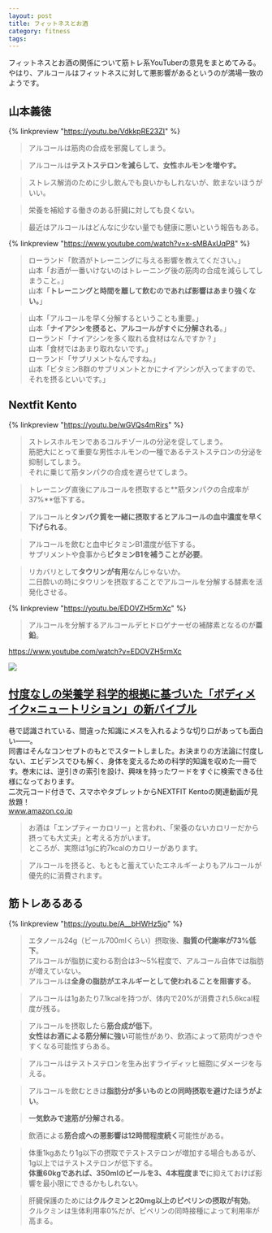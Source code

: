 ```yaml
---
layout: post
title: フィットネスとお酒
category: fitness
tags:
---
```


フィットネスとお酒の関係について筋トレ系YouTuberの意見をまとめてみる。  
やはり、アルコールはフィットネスに対して悪影響があるというのが満場一致のようです。

## 山本義徳

{% linkpreview "https://youtu.be/VdkkpRE23ZI" %}

> アルコールは筋肉の合成を邪魔してしまう。

> アルコールは**テストステロンを減らして、女性ホルモンを増やす。**

> ストレス解消のために少し飲んでも良いかもしれないが、飲まないほうがいい。

> 栄養を補給する働きのある肝臓に対しても良くない。

> 最近はアルコールはどんなに少ない量でも健康に悪いという報告もある。

{% linkpreview "https://www.youtube.com/watch?v=x-sMBAxUqP8" %}

> ローランド「飲酒がトレーニングに与える影響を教えてください。」  
> 山本「お酒が一番いけないのはトレーニング後の筋肉の合成を減らしてしまうこと。」  
> 山本「**トレーニングと時間を離して飲むのであれば影響はあまり強くない。**」 

> 山本「アルコールを早く分解するということも重要。」  
> 山本「**ナイアシンを摂ると、アルコールがすぐに分解される**。」  
> ローランド「ナイアシンを多く取れる食材はなんですか？」  
> 山本「食材ではあまり取れないです。」  
> ローランド「サプリメントなんですね。」  
> 山本「ビタミンB群のサプリメントとかにナイアシンが入ってますので、それを摂るといいです。」

## Nextfit Kento

{% linkpreview "https://youtu.be/wGVQs4mRirs" %}

> ストレスホルモンであるコルチゾールの分泌を促してしまう。  
> 筋肥大にとって重要な男性ホルモンの一種であるテストステロンの分泌を抑制してしまう。  
> それに乗じて筋タンパクの合成を遅らせてしまう。

> トレーニング直後にアルコールを摂取すると**筋タンパクの合成率が37%**低下する。

> アルコールと**タンパク質を一緒に摂取するとアルコールの血中濃度を早く下げられる**。

> アルコールを飲むと血中ビタミンB1濃度が低下する。  
> サプリメントや食事から**ビタミンB1を補うことが必要**。

> リカバリとして**タウリンが有用**なんじゃないか。  
> 二日酔いの時にタウリンを摂取することでアルコールを分解する酵素を活発化させる。

{% linkpreview "https://youtu.be/EDOVZH5rmXc" %}

> アルコールを分解するアルコールデヒドロゲナーゼの補酵素となるのが**亜鉛**。

<div class="jekyll-linkpreview-wrapper">
  <p><a href="https://www.youtube.com/watch?v=EDOVZH5rmXc" target="_blank">https://www.youtube.com/watch?v=EDOVZH5rmXc</a></p>
  <div class="jekyll-linkpreview-wrapper-inner">
    <div class="jekyll-linkpreview-content">
      <div class="jekyll-linkpreview-image">
        <a href="https://amzn.to/3nlMh81" target="_blank">
          <img border="0" src="//ws-fe.amazon-adsystem.com/widgets/q?_encoding=UTF8&ASIN=B09GB15DVS&Format=_SL250_&ID=AsinImage&MarketPlace=JP&ServiceVersion=20070822&WS=1&tag=rikson-22&language=ja_JP" >
        </a>
    	</div>
      <div class="jekyll-linkpreview-body">
        <h2 class="jekyll-linkpreview-title">
          <a href="https://amzn.to/3nlMh81" target="_blank">忖度なしの栄養学 科学的根拠に基づいた「ボディメイク×ニュートリション」の新バイブル</a>
        </h2>
        <div class="jekyll-linkpreview-description">巷で認識されている、間違った知識にメスを入れるような切り口があっても面白い――。<br />同書はそんなコンセプトのもとでスタートしました。お決まりの方法論に忖度しない、エビデンスでひも解く、身体を変えるための科学的知識を収めた一冊です。巻末には、逆引きの索引を設け、興味を持ったワードをすぐに検索できる仕様になっております。<br />二次元コード付きで、スマホやタブレットからNEXTFIT Kentoの関連動画が見放題！</div>
      </div>
    </div>
    <div class="jekyll-linkpreview-footer">
    	<a href="//www.amazon.co.jp" target="_blank">www.amazon.co.jp</a>
    </div>
  </div>
</div>

> お酒は「エンプティーカロリー」と言われ、「栄養のないカロリーだから摂っても大丈夫」と考える方がいます。  
> ところが、実際は1gに約7kcalのカロリーがあります。

> アルコールを摂ると、もともと蓄えていたエネルギーよりもアルコールが優先的に消費されます。

## 筋トレあるある

{% linkpreview "https://youtu.be/A__bHWHz5jo" %}

> エタノール24g（ビール700mlくらい）摂取後、**脂質の代謝率が73%低下**。  
> アルコールが脂肪に変わる割合は3〜5%程度で、アルコール自体では脂肪が増えていない。  
> アルコールは**全身の脂肪がエネルギーとして使われることを阻害する**。

> アルコールは1gあたり7.1kcalを持つが、体内で20%が消費され5.6kcal程度が残る。

> アルコールを摂取したら**筋合成が低下**。  
> **女性はお酒による筋分解に強い**可能性があり、飲酒によって筋肉がつきやすくなる可能性すらある。

> アルコールはテストステロンを生み出すライディッヒ細胞にダメージを与える。

> アルコールを飲むときは**脂肪分が多いものとの同時摂取を避けたほうがよい**。

> **一気飲みで速筋が分解される**。

> 飲酒による**筋合成への悪影響は12時間程度続く**可能性がある。

> 体重1kgあたり1g以下の摂取でテストステロンが増加する場合もあるが、1g以上ではテストステロンが低下する。  
> **体重60kgであれば、350mlのビールを3、4本程度まで**に抑えておけば影響を最小限にできるかもしれない。

> 肝臓保護のためには**クルクミンと20mg以上のピペリンの摂取が有効**。  
> クルクミンは生体利用率0%だが、ピペリンの同時接種によって利用率が高まる。
